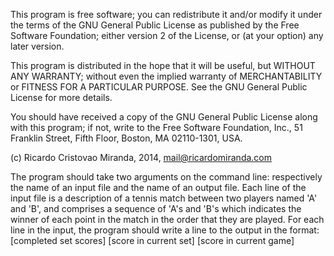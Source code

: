 This program is free software; you can redistribute it and/or modify
 it under the terms of the GNU General Public License as published by
 the Free Software Foundation; either version 2 of the License, or
 (at your option) any later version.

This program is distributed in the hope that it will be useful,
 but WITHOUT ANY WARRANTY; without even the implied warranty of
 MERCHANTABILITY or FITNESS FOR A PARTICULAR PURPOSE.  See the
 GNU General Public License for more details.

You should have received a copy of the GNU General Public License
 along with this program; if not, write to the Free Software
 Foundation, Inc., 51 Franklin Street, Fifth Floor, Boston,
 MA 02110-1301, USA.

(c) Ricardo Cristovao Miranda, 2014, mail@ricardomiranda.com



The program should take two arguments on the command line:
 respectively the name of an input file and the name of an output
 file.
Each line of the input file is a description of a tennis match
 between two players named 'A' and 'B', and comprises a sequence
 of 'A's and 'B's which indicates the winner of each point in the
 match in the order that they are played.
For each line in the input, the program should write a line to
 the output in the format:
  [completed set scores] [score in current set] [score in current game]


